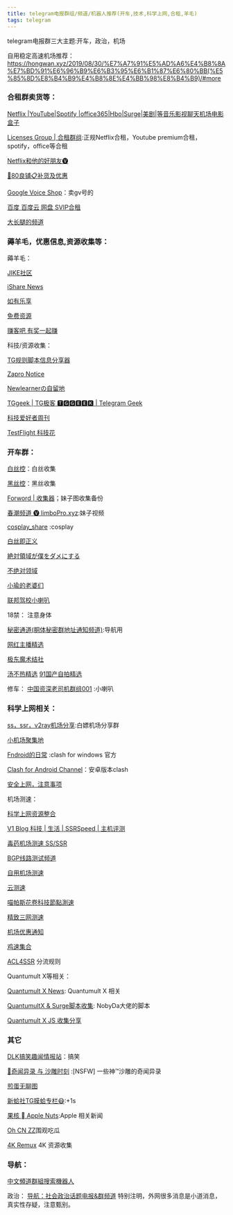 ```yaml
---
title: telegram电报群组/频道/机器人推荐(开车,技术,科学上网,合租,羊毛)
tags: telegram
---
```


telegram电报群三大主题:开车，政治，机场

自用稳定高速机场推荐：https://hongwan.xyz/2019/08/30/%E7%A7%91%E5%AD%A6%E4%B8%8A%E7%BD%91%E6%96%B9%E6%B3%95%E6%B1%87%E6%80%BB(%E5%85%8D%E8%B4%B9%E4%B8%8E%E4%BB%98%E8%B4%B9)/#more

<!--more--> 




###  合租群卖货等：

[Netflix |YouTube|Spotify |office365|Hbo|Surge|美剧|等音乐影视聊天机场电影盒子](https://t.me/hezu)

[Licenses Group | 合租群组](https://t.me/Licensess):正规Netflix合租，Youtube premium合租，spotify，office等合租

[Netflix和他的好朋友🅥](https://t.me/mffjc)

[🔔80良铺📋补货及优惠](https://t.me/Notice80lp)

[Google Voice Shop](https://t.me/google_voice_shop)：卖gv号的


[百度 百度云 网盘 SVIP合租](https://t.me/baiduyunm)

[大长腿的频道](https://t.me/DCT_Channel)

###  薅羊毛，优惠信息,资源收集等：

薅羊毛：

[JIKE社区](https://t.me/jikeinfo)

[iShare News](https://t.me/iShareNews)

[如有乐享](https://t.me/ruyoblog)

[免费资源](https://t.me/freeresource)

[赚客吧 有奖一起赚](https://t.me/zuanke8)


科技/资源收集：

[TG规则脚本信息分享器](https://t.me/MRHXPJGG)

[Zapro Notice](https://t.me/zaproshare)

[Newlearnerの自留地](https://t.me/NewlearnerChannel)

[TGgeek | TG极客 🆃🅶🅶🅴🅴🅺 | Telegram Geek](https://t.me/TGgeek)

[科技爱好者周刊](https://t.me/scitech_fans)

[TestFlight 科技花](https://t.me/TestFlightCN)


### 开车群：

[白丝控](https://t.me/aibaisi)：白丝收集

[黑丝控](https://t.me/aiheisi)：黑丝收集


[Forword | 收集器](https://t.me/botmzt)；妹子图收集备份

[春潮频道 🅥 limboPro.xyz](https://t.me/limboprogarden):妹子视频

[cosplay_share](https://t.me/cosplay_show) :cosplay

[白丝即正义](https://t.me/baisi)

[絶対領域が僕をダメにする](https://t.me/Wzettairyouiki)

[不绝对领域](https://t.me/njdlingyu)

[小瑜的老婆们](https://t.me/goumingdexiaojiejie)

[联邦驾校小喇叭](https://t.me/LBJXXLB)

18禁：
注意身体

[秘密通道(胴体秘密群地址通知频道)](https://t.me/SecretTunnel):导航用

[网红主播精选](https://t.me/AnchorPorn)

[极东魔术结社](https://t.me/joinchat/AAAAAE1hZFTEGqae6bjMzQ)


[汤不热精选](https://t.me/tumblrAce)
[91国产自拍精选](https://t.me/ppp91)


修车：
[中国资深老司机群组001](https://t.me/cnxiaolaba001) :小喇叭

### 科学上网相关：

[ss，ssr，v2ray机场分享](https://t.me/askahh):白嫖机场分享群

[小机场聚集地](https://t.me/minissr)

[Fndroid的日常](https://t.me/fndroid_news) :clash for windows 官方

[Clash for Android Channel](https://t.me/clash_for_android_channel)：安卓版本clash


[安全上网，注意事项](https://t.me/anquanshangwang)

机场测速：

[科学上网资源整合](https://t.me/ysl_channel)

[V1 Blog 科技 | 生活 | SSRSpeed | 主机评测](https://t.me/V1_BLOG)

[毒药机场测速 SS/SSR](https://t.me/DuyaoSS)

[BGP线路测试频道](https://t.me/BGP2020)

[自用机场测速](https://t.me/shangguanhongxin) 

[云测速](https://t.me/cloudtest)

[喵帕斯花卷科技節點測速](https://t.me/mpsspeed)

[精致三网测速](https://t.me/jcfast)

[机场优惠通知](https://t.me/discount_share)

[鸡速集合](https://t.me/ssjcce)

[ACL4SSR](https://t.me/ACL4SSR) 分流规则

Quantumult X等相关：

[Quantumult X News](https://t.me/QuanXNews): Quantumult X 相关

[QuantumultX & Surge脚本收集](https://t.me/NobyDa): NobyDa大佬的脚本

[Quantumult X JS 收集分享](https://t.me/QuanXJS)




###  其它


[DLK搞笑趣闻情报站](https://t.me/dlkqingbaozhan)：搞笑

[🔞奇闻异录 与 沙雕时刻](https://t.me/wtmsd) :[NSFW] 一些神™沙雕的奇闻异录

[煎蛋无聊图](https://t.me/jandan_pic)

[新蛤社TG膜蛤专栏😷](https://t.me/XinHaNewsAgency):+1s

[果核  Apple Nuts](https://t.me/AppleNuts):Apple 相关新闻

[Oh CN ZZ](https://t.me/ohcnzz)围观吃瓜

 [4K Remux](https://t.me/Remux_2160P) 4K 资源收集

### 导航：
[中文頻道群組搜索機器人](https://t.me/hao1234bot)

政治：
[导航：社会政治话题电报&群频道](https://t.me/shehuizhengzhi) 
特别注明，外网很多消息是小道消息，真实性存疑，注意甄别。
